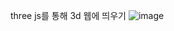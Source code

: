 three js를 통해 3d 웹에 띄우기
![image](https://github.com/user-attachments/assets/a7359902-6297-4812-a87a-959b42b40986)
